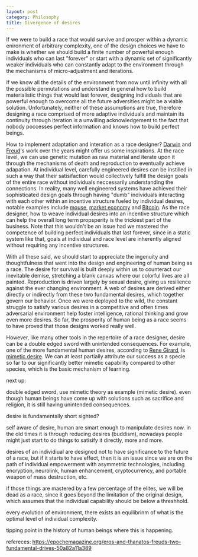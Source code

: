 ```yaml
---
layout: post
category: Philosophy
title: Divergence of desires
---
```


If we were to build a race that would survive and prosper within a
dynamic enironment of arbitrary complexity, one of the design choices
we have to make is whether we should build a finite number of powerful
enough individuals who can last "forever" or start with a dynamic set
of significantly weaker individuals who can constantly adapt to the
environment through the mechanisms of micro-adjustment and iterations.

If we know all the details of the environment from now until infinity
with all the possible permutations and understand in general how to
build materialistic things that would last forever, designing
individuals that are powerful enough to overcome all the future
adversities might be a viable solution. Unfortunately, neither of
these assumptions are true, therefore designing a race comprised
of more adaptive individuals and maintain its continuity through
iteration is a unwilling acknowledgement to the fact that nobody
poccesses perfect information and knows how to build perfect beings.

How to implement adaptation and interation as a race designer?
[Darwin](https://en.wikipedia.org/wiki/Charles_Darwin) and
[Freud](https://en.wikipedia.org/wiki/Sigmund_Freud)'s work over the
years might offer us some inspirations. At the race level, we can use
genetic mutation as raw material and iterate upon it through the
mechanisms of death and reproduction to eventually achieve adapation. At
individual level, carefully engineered desires can be instilled in
such a way that their satisifaction would collectively fulfill the
design goals of the entire race without individuals neccessarily
understanding the connections. In reality, many well engineered systems
have achieved their sophisticated design goals through having "dumb"
individuals interacting with each other within an incentive structure
fueled by individual desires, notable examples include
[mouse](https://en.wikipedia.org/wiki/Mouse), [market
economy](https://en.wikipedia.org/wiki/Market_economy) and
[Bitcoin](https://en.wikipedia.org/wiki/Bitcoin).  As the race
designer, how to weave individual desires into an incentive structure
which can help the overall long term propsperity is the
trickiest part of the business. Note that this wouldn't be an issue
had we mastered the competence of building perfect individuals that
last forever, since in a static system like that, goals at individual
and race level are inherently aligned without requiring
any incentive structures.

With all these said, we should start to appreciate the ingenuity and
thoughtfulness that went into the design and engineering of human
being as a race. The desire for survival is built deeply within us to
counteract our inevitable demise, stretching a blank canvas where our
colorful lives are all painted. Reproduction is driven largely by
sexual desire, giving us resilience against the ever changing
environment. A web of desires are derived either directly or
indirectly from these two fundamental desires, which together govern
our behavior. Once we were deployed to the wild, the constant struggle
to satisfy various desires in a competitive and often times
adversarial environment help foster intelligence, rational thinking
and grow even more desires. So far, the prosperity of human being as a
race seems to have proved that those designs worked really well.

However, like many other tools in the repertoire of a race designer,
desire can be a double edged sword with unintended
consequences. For example, one of the more fundamental human desires,
according to [Rene
Girard](https://en.wikipedia.org/wiki/Ren%C3%A9_Girard), is
[mimetic desire](https://www.iep.utm.edu/girard/#H2). We can at least
partially attribute our success as a specie so far to our
significantly better mimetic capability compared to other species,
which is the basic mechanism of learning.

next up:

double edged sword, use mimetic theory as example (mimetic desire). even though human
beings have come up with solutions such as sacrifice and religion, it
is still having unintended consequences.

desire is fundamentally short sighted?

self aware of desire, human are smart enough to manipulate desires now. in the old times it
is through reducing desires (buddism), nowadays people might just
start to do things to satisify it directly, more and more.

desires of an individiual are designed not to have significance to the
future of a race, but if it starts to have effect, then it is an issue
since we are on the path of individual empowerment with asymmetric
technologies, including encryption, neurolink, human enhancement,
cryptocurrency, and portable weapon of mass destruction, etc.

if those things are mastered by a few percentage of the elites, we
will be dead as a race, since it goes beyond the limitation of the
original design, which assumes that the individual capability should
be below a threshhold.

every evolution of environment, there exists an equilibrinm of what is
the optimal level of individual complexity.

tipping point in the history of human beings where this is happening.


refereces:
https://epochemagazine.org/eros-and-thanatos-freuds-two-fundamental-drives-50a82a11a389